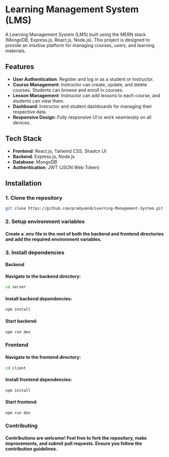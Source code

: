 # Learning Management System (LMS)

A Learning Management System (LMS) built using the MERN stack (MongoDB, Express.js, React.js, Node.js). This project is designed to provide an intuitive platform for managing courses, users, and learning materials. 

## Features

- **User Authentication**: Register and log in as a student or Instructor.
- **Course Management**: Instructor can create, update, and delete courses. Students can browse and enroll in courses.
- **Lesson Management**: Instructor can add lessons to each course, and students can view them.
- **Dashboard**: Instructor and student dashboards for managing their respective data.
- **Responsive Design**: Fully responsive UI to work seamlessly on all devices.
  
## Tech Stack

- **Frontend**: React.js, Tailwind CSS, Shadcn UI  
- **Backend**: Express.js, Node.js  
- **Database**: MongoDB  
- **Authentication**: JWT (JSON Web Token) 

## Installation

### 1. Clone the repository

```bash
git clone https://github.com/pradyumn8/Learning-Management-System.git
```

### 2. Setup environment variables
#### Create a .env file in the root of both the backend and frontend directories and add the required environment variables.

### 3. Install dependencies
#### Backend
#### Navigate to the backend directory:
```bash
cd server
```

#### Install backend dependencies:
```bash
npm install
```
#### Start backend:
```bash
npm run dev
```

### Frontend
#### Navigate to the frontend directory:

```bash
cd client
```

#### Install frontend dependencies:
```bash
npm install
```

#### Start frontend:
```bash
npm run dev
```
### Contributing
#### Contributions are welcome! Feel free to fork the repository, make improvements, and submit pull requests. Ensure you follow the contribution guidelines.
